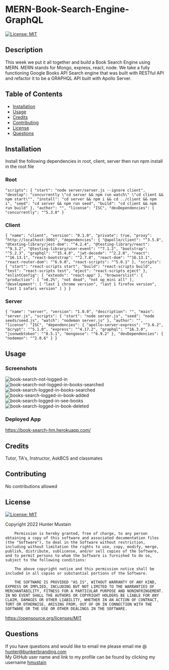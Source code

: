 # MERN-Book-Search-Engine-GraphQL
[![License: MIT](https://img.shields.io/badge/License-MIT-yellow.svg)](https://opensource.org/licenses/MIT)
        

## Description
This week we put it all together and build a Book Search Engine using MERN. MERN stands for Mongo, express, react, node. We take a fully functioning Google Books API Search engine that was built with RESTful API and refactor it to be a GRAPHQL API built with Apollo Server.

## Table of Contents

- [Installation](#installation)
- [Usage](#usage)
- [Credits](#credits)
- [Contributing](#contributing)
- [License](#license)
- [Questions](#questions)

## Installation
Install the following dependencies in root, client, server then run npm install in the root file

### Root
`"scripts": {
    "start": "node server/server.js --ignore client",
    "develop": "concurrently \"cd server && npm run watch\" \"cd client && npm start\"",
    "install": "cd server && npm i && cd ../client && npm i",
    "seed": "cd server && npm run seed",
    "build": "cd client && npm run build"
  },
  "author": "",
  "license": "ISC",
  "devDependencies": {
    "concurrently": "^5.3.0"
  }`
  
### Client
`{
  "name": "client",
  "version": "0.1.0",
  "private": true,
  "proxy": "http://localhost:3001",
  "dependencies": {
    "@apollo/client": "^3.5.8",
    "@testing-library/jest-dom": "^4.2.4",
    "@testing-library/react": "^9.3.2",
    "@testing-library/user-event": "^7.1.2",
    "bootstrap": "^5.2.3",
    "graphql": "^15.4.0",
    "jwt-decode": "^2.2.0",
    "react": "^16.13.1",
    "react-bootstrap": "^2.7.0",
    "react-dom": "^16.13.1",
    "react-router-dom": "^6.9.0",
    "react-scripts": "^5.0.1"
  },
  "scripts": {
    "start": "react-scripts start",
    "build": "react-scripts build",
    "test": "react-scripts test",
    "eject": "react-scripts eject"
  },
  "eslintConfig": {
    "extends": "react-app"
  },
  "browserslist": {
    "production": [
      ">0.2%",
      "not dead",
      "not op_mini all"
    ],
    "development": [
      "last 1 chrome version",
      "last 1 firefox version",
      "last 1 safari version"
    ]
  }
}`

### Server
`{
  "name": "server",
  "version": "1.0.0",
  "description": "",
  "main": "server.js",
  "scripts": {
    "start": "node server.js",
    "seed": "node seeds/seed.js",
    "watch": "nodemon server.js"
  },
  "author": "",
  "license": "ISC",
  "dependencies": {
    "apollo-server-express": "^3.6.2",
    "bcrypt": "^5.1.0",
    "express": "^4.17.2",
    "graphql": "^16.3.0",
    "jsonwebtoken": "^8.5.1",
    "mongoose": "^6.9.2"
  },
  "devDependencies": {
    "nodemon": "^2.0.6"
  }
}`

## Usage

### Screenshots
![book-search-not-logged-in](https://user-images.githubusercontent.com/109978698/226711281-7555acb4-e567-4e1c-967f-b05b5889754b.png)
![book-search-not-logged-in-books-searched](https://user-images.githubusercontent.com/109978698/226711445-559a53aa-65d2-4f2a-a8f1-bddcad93dd66.png)
![book-search-logged-in-books-searched](https://user-images.githubusercontent.com/109978698/226711620-33ac2197-1654-42af-add0-d59d9d8fd44d.png)
![books-search-logged-in-book-added](https://user-images.githubusercontent.com/109978698/226711755-209258d1-6a35-4b69-ad81-c534832c26cd.png)
![book-search-logged-in-see-books](https://user-images.githubusercontent.com/109978698/226711775-ed0ef13f-ce57-4486-987c-45fa686a1d0d.png)
![book-search-logged-in-book-deleted](https://user-images.githubusercontent.com/109978698/226711948-2f5f27f0-f320-4245-a85c-47131ec0e985.png)

### Deployed App
https://book-search-hm.herokuapp.com/

## Credits
Tutor, TA's, Instructor, AskBCS and classmates

## Contributing
No contributions allowed <br>


## License
[![License: MIT](https://img.shields.io/badge/License-MIT-yellow.svg)](https://opensource.org/licenses/MIT)
        
Copyright 2022 Hunter Mustain

        Permission is hereby granted, free of charge, to any person obtaining a copy of this software and associated documentation files (the "Software"), to deal in the Software without restriction, including without limitation the rights to use, copy, modify, merge, publish, distribute, sublicense, and/or sell copies of the Software, and to permit persons to whom the Software is furnished to do so, subject to the following conditions:
        
        The above copyright notice and this permission notice shall be included in all copies or substantial portions of the Software.
        
        THE SOFTWARE IS PROVIDED "AS IS", WITHOUT WARRANTY OF ANY KIND, EXPRESS OR IMPLIED, INCLUDING BUT NOT LIMITED TO THE WARRANTIES OF MERCHANTABILITY, FITNESS FOR A PARTICULAR PURPOSE AND NONINFRINGEMENT. IN NO EVENT SHALL THE AUTHORS OR COPYRIGHT HOLDERS BE LIABLE FOR ANY CLAIM, DAMAGES OR OTHER LIABILITY, WHETHER IN AN ACTION OF CONTRACT, TORT OR OTHERWISE, ARISING FROM, OUT OF OR IN CONNECTION WITH THE SOFTWARE OR THE USE OR OTHER DEALINGS IN THE SOFTWARE.
https://opensource.org/licenses/MIT
        

## Questions
If you have questions and would like to email me please email me @ hunter@bunkerbranding.com <br>
My GitHub user name and link to my profile can be found by clicking my username <a href="https://github.com/hmustain">hmustain</a>

